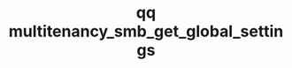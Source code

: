 ---
category: multitenancy
command: multitenancy_smb_get_global_settings
optional_options: []
permalink: /qq-cli-command-guide/multitenancy/multitenancy_smb_get_global_settings.html
positional_options: []
sidebar: qq_cli_command_reference_sidebar
summary: This section explains how to use the <code>qq multitenancy_smb_get_global_settings</code>
  command.
synopsis: Retrieve global default SMB settings
title: qq multitenancy_smb_get_global_settings
usage: qq multitenancy_smb_get_global_settings [-h]
zendesk_source: qq CLI Command Guide

---